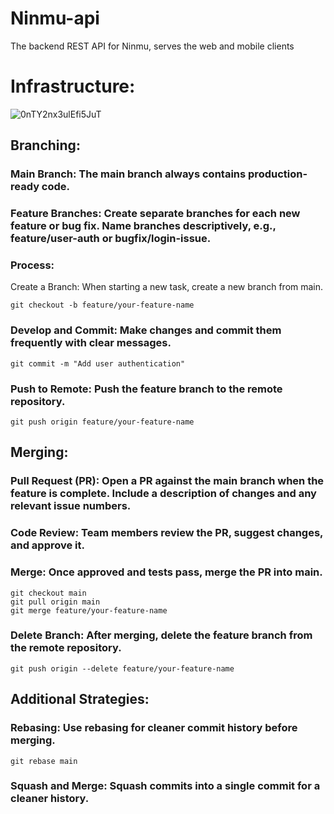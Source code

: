 # Ninmu-api
The backend REST API for Ninmu, serves the web and mobile clients

# Infrastructure:

![0nTY2nx3ulEfi5JuT](https://github.com/zeusmadeit/Ninmu-api/assets/58306978/69ad31eb-402f-4af5-8e67-99aa02689498)

## Branching:
### Main Branch: The main branch always contains production-ready code.
### Feature Branches: Create separate branches for each new feature or bug fix. Name branches descriptively, e.g., feature/user-auth or bugfix/login-issue.
### Process:
Create a Branch: When starting a new task, create a new branch from main.
```
git checkout -b feature/your-feature-name
```
### Develop and Commit: Make changes and commit them frequently with clear messages.
```
git commit -m "Add user authentication"
```
### Push to Remote: Push the feature branch to the remote repository.
```
git push origin feature/your-feature-name
```
## Merging:
### Pull Request (PR): Open a PR against the main branch when the feature is complete. Include a description of changes and any relevant issue numbers.
### Code Review: Team members review the PR, suggest changes, and approve it.
### Merge: Once approved and tests pass, merge the PR into main.
```
git checkout main
git pull origin main
git merge feature/your-feature-name
 ```
### Delete Branch: After merging, delete the feature branch from the remote repository.
```
git push origin --delete feature/your-feature-name
```
## Additional Strategies:
### Rebasing: Use rebasing for cleaner commit history before merging.
```
git rebase main
```
### Squash and Merge: Squash commits into a single commit for a cleaner history.
